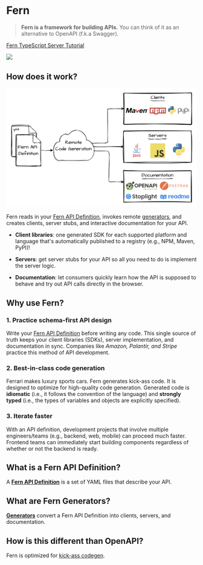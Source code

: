 # Fern

> **Fern is a framework for building APIs.** You can think of it as an alternative to OpenAPI (f.k.a Swagger).

<a href="https://www.loom.com/share/c892f4a9fc674c4bb42fb31d395d9ebf">
    <p>Fern TypeScript Server Tutorial</p>
    <img style="max-width:300px;" src="https://cdn.loom.com/sessions/thumbnails/c892f4a9fc674c4bb42fb31d395d9ebf-1657127975624-with-play.gif">
  </a>

## How does it work?

![Overview diagram](assets/diagrams/overview-diagram.png)

Fern reads in your [Fern API Definition](#what-is-a-fern-api-definition), invokes remote [generators](#what-are-fern-generators), and creates clients, server stubs, and interactive documentation for your API.

- **Client libraries**: one generated SDK for each supported platform and language that's automatically published to a registry (e.g., NPM, Maven, PyPI)!

- **Servers**: get server stubs for your API so all you need to do is implement the server logic.

- **Documentation**: let consumers quickly learn how the API is supposed to behave and try out API calls directly in the browser.

## Why use Fern?

### 1. Practice schema-first API design

Write your [Fern API Definition](#what-is-a-fern-api-definition) before writing any code. This single source of truth keeps your client libraries (SDKs), server implementation, and documentation in sync. Companies like _Amazon, Palantir, and Stripe_ practice this method of API development.

### 2. Best-in-class code generation

Ferrari makes luxury sports cars. Fern generates kick-ass code. It is designed to optimize for high-quality code generation. Generated code is **idiomatic** (i.e., it follows the convention of the language) and **strongly typed** (i.e., the types of variables and objects are explicitly specified).

### 3. Iterate faster

With an API definition, development projects that involve multiple engineers/teams (e.g., backend, web, mobile) can proceed much faster. Frontend teams can immediately start building components regardless of whether or not the backend is ready.

## What is a Fern API Definition?

A [**Fern API Definition**](_/definition.md#what-is-a-fern-api-definition) is a set of YAML files that describe your API.

## What are Fern Generators?

[**Generators**](_/generators.md) convert a Fern API Definition into clients, servers, and documentation.

## How is this different than OpenAPI?

Fern is optimized for [kick-ass codegen](_/comparison.md#_1-how-is-fern-different-than-openapi-fka-swagger).
